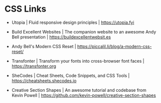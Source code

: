 # CSS Links

- Utopia | Fluid responsive design principles | https://utopia.fyi

- Build Excellent Websites | The companion website to an awesome Andy Bell presentation | https://buildexcellentwebsit.es

- Andy Bell's Modern CSS Reset | https://piccalil.li/blog/a-modern-css-reset/

- Transfonter | Transform your fonts into cross-browser font faces | https://transfonter.org

- SheCodes | Cheat Sheets, Code Snippets, and CSS Tools | https://cheatsheets.shecodes.io

- Creative Section Shapes | An awesome tutorial and codebase from Kevin Powell | https://github.com/kevin-powell/creative-section-shapes
